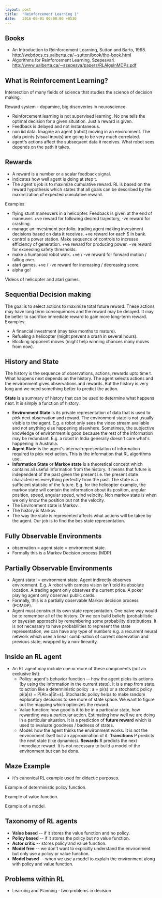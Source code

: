 ```yaml
---
layout: post
title:  "Reinforcement Learning 1"
date:   2016-09-01 00:00:00 +0530
---
```


## Books

- An Introduction to Reinforcement Learning, Sutton and
Barto, 1998. http://webdocs.cs.ualberta.ca/∼sutton/book/the-book.html
- Algorithms for Reinforcement Learning, Szepesvari. http://www.ualberta.ca/∼szepesva/papers/RLAlgsInMDPs.pdf

## What is Reinforcement Learning?

Intersection of many fields of science that studies the science of decision making.

Reward system - dopamine, big discoveries in neuroscience.

- Reinforcement learning is not supervised learning. No one tells the optimal decision for a given situation. Just a reward is given.
- Feedback is delayed and not instantaneous.
- non iid data. Imagine an agent (robot) moving in an environment. The data points (visual inputs) are going to be very much correlated.
- agent's actions affect the subsequent data it receives. What robot sees depends on the path it takes.

## Rewards

- A reward is a number or a scalar feedback signal.
- Indicates how well agent is doing at step t.
- The agent's job is to maximize cumulative reward. RL is based on the reward hypothesis which states that all goals can be described by the maximization of expected cumulative reward.

Examples:

- flying stunt maneuvers in a helicopter. Feedback is given at the end of maneuver. +ve reward for following desired trajectory, -ve reward for crashing.
- manage an investment portfolio. trading agent making investment decisions based on data it receives. +ve reward for each $ in bank.
- control a power station. Make sequence of controls to increase efficiency of generation. +ve reward for producing power. −ve reward for exceeding safety thresholds.
- make a humanoid robot walk. +ve / -ve reward for forward motion / falling over.
- atari games. +ve / -ve reward for increasing / decreasing score.
- alpha go!

Videos of helicopter and atari games.

## Sequential Decision making
The goal is to select actions to maximize total future reward. These actions may have long term consequences and the reward may be delayed. It may be better to sacrifice immediate reward to gain more long-term reward.
Examples:

- A financial investment (may take months to mature).
- Refueling a helicopter (might prevent a crash in several hours).
- Blocking opponent moves (might help winning chances many moves from now).

## History and State
The history is the sequence of observations, actions, rewards upto time t. What happens next depends on the history. The agent selects actions and the environment gives observations and rewards. But the history is very long and we need something better to predict the action.

**State** is a summary of history that can be used to determine what happens next. It is simply a function of history.

- **Environment State** is its private representation of data that is used to pick next observation and reward. The environment state is not usually visible to the agent. E.g. a robot only sees the video stream available and not anything else happening elsewhere. Sometimes, the subjective knowledge of environment is good because the rest of the information may be redundant. E.g. a robot in India generally doesn't care what's happening in Australia.
- **Agent State** is the agent's internal representation of information required to pick next action. This is the information that RL algorithms use.
- **Information State** or **Markov state** is a theoretical concept which contains all useful Information from the history.
It means that future is independent of the past given the present i.e. the present state characterizes everything perfectly from the past. The state is a sufficient statistic of the future. E.g. for the helicopter example, the markov state will contain the information about its position, angular position, speed, angular speed, wind velocity. Non markov state is when we only know the position but not the velocity.
- The Environment state is Markov.
- The history is Markov.
- The way the state is represented affects what actions will be taken by the agent. Our job is to find the bes state representation.

## Fully Observable Environments
- observation = agent state = environment state.
- Formally this is a Markov Decision process (MDP).

## Partially Observable Environments
- Agent state != environment state. Agent indirectly observes environment. E.g. A robot with camera vision isn't told its absolute location. A trading agent only observes the current price. A poker playing agent only observes public cards.
- Formally, this is a partially observable Markov decision process (POMDP).
- Agent must construct its own state representation. One naive way would be to remember all of the history. Or we can build beliefs (probabilistic or bayesian approach) by remembering some probability distributions. It is not necessary to have probabilities to represent the state representation, we can have any type of numbers e.g. a recurrent neural network which uses a linear combination of current observation and previous state, wrapped by a non-linearity.

## Inside an RL agent

- An RL agent may include one or more of these components (not an exclusive list):
    - Policy: agent's behavior function -- how the agent picks its actions (by using the information in the current state). It is a map from state to action like a deterministic policy : a = pi(s) or a stochastic policy pi(a|s) = P[At=a|St=s]. Stochastic policy helps to make random exploratory decisions to see more of state space. We want to figure out the mapping which optimizes the reward.
    - Value function: how good is it to be in a particular state, how rewarding was a particular action. Estimating how well we are doing in a particular situation. It is a prediction of **future reward** which is used to evaluate goodness / badness of states.
    - Model: how the agent thinks the environment works. It is not the environment itself but an approximation of it. **Transitions** P predicts the next state (like dynamics). **Rewards** R predicts the next immediate reward. It is not necessary to build a model of the environment but can be done.

## Maze Example

- It's canonical RL example used for didactic purposes.

Example of deterministic policy function.

Example of value function.

Example of a model.

## Taxonomy of RL agents

- **Value based** -- if it stores the value function and no policy.
- **Policy based** --  if it stores the policy but no value function.
- **Actor critic** -- stores policy and value function.
- **Model free** -- we don't want to explicitly understand the environment but only use a policy or value function.
- **Model based** -- when we use a model to explain the environment along with policy and value function.

## Problems within RL

- Learning and Planning - two problems in decision
